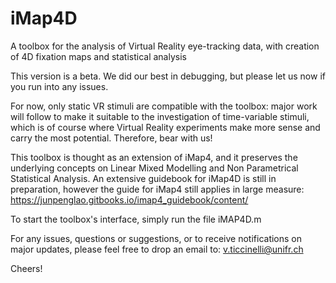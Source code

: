 # iMap4D
A toolbox for the analysis of Virtual Reality eye-tracking data, with creation of 4D fixation maps and statistical analysis

This version is a beta. We did our best in debugging, but please let us now if you run into any issues. 

For now, only static VR stimuli are compatible with the toolbox: major work will follow to make it suitable to the investigation of time-variable stimuli, which is of course where Virtual Reality experiments make more sense and carry the most potential. 
Therefore, bear with us!

This toolbox is thought as an extension of iMap4, and it preserves the underlying concepts on Linear Mixed Modelling and Non Parametrical Statistical Analysis. An extensive guidebook for iMap4D is still in preparation, however the guide for iMap4 still applies in large measure:
https://junpenglao.gitbooks.io/imap4_guidebook/content/

To start the toolbox's interface, simply run the file iMAP4D.m

For any issues, questions or suggestions, or to receive notifications on major updates, please feel free to drop an email to:
v.ticcinelli@unifr.ch

Cheers!
